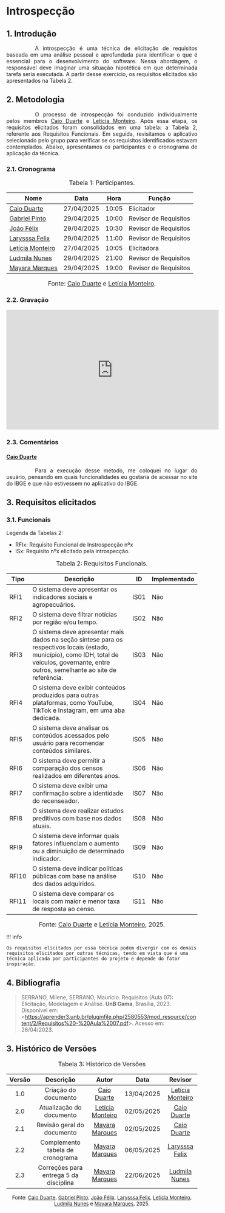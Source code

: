 # Introspecção

## 1. Introdução

<div style="text-align: justify; text-indent: 2cm;">
A introspecção é uma técnica de elicitação de requisitos baseada em uma análise pessoal e aprofundada para identificar o que é essencial para o desenvolvimento do software. Nessa abordagem, o responsável deve imaginar uma situação hipotética em que determinada tarefa seria executada. A partir desse exercício, os requisitos elicitados são apresentados na Tabela 2.
</DIV>

## 2. Metodologia

<div style="text-align: justify; text-indent: 2cm;">
O processo de introspecção foi conduzido individualmente pelos membros <a href="https://github.com/caioduart3">Caio Duarte</a> e <a href="https://github.com/LeticiaMonteiroo">Letícia Monteiro</a>. Após essa etapa, os requisitos elicitados foram consolidados em uma tabela: a Tabela 2, referente aos Requisitos Funcionais. Em seguida, revisitamos o aplicativo selecionado pelo grupo para verificar se os requisitos identificados estavam contemplados. Abaixo, apresentamos os participantes e o cronograma de aplicação da técnica.
</div>

### 2.1. Cronograma

<font size="3"><p style="text-align: center">Tabela 1: Participantes.</p></font>

<center>

| Nome                                             | Data                   |  Hora | Função | 
| ------------------------------------------------ | ------------------------ | -------------- | --------| 
| [Caio Duarte](https://github.com/caioduart3)   |  27/04/2025|  10:05 | Elicitador | 
| [Gabriel Pinto](https://github.com/GabrielSPinto) |  29/04/2025 | 10:00 | Revisor de Requisitos | 
| [João Félix](https://github.com/joaofmoreiraa)   |  29/04/2025 |  10:30 | Revisor de Requisitos | 
| [Larysssa Felix](https://github.com/felixlaryssa)   |  29/04/2025 |  11:00 | Revisor de Requisitos | 
| [Letícia Monteiro](https://github.com/LeticiaMonteiroo) |  27/04/2025| 10:05   | Elicitadora | 
| [Ludmila Nunes](https://github.com/ludmilaaysha)   |  29/04/2025 |  21:00 | Revisor de Requisitos | 
| [Mayara Marques](https://github.com/maymarquee)   |  29/04/2025 |  19:00 | Revisor de Requisitos | 

</center>

<font size="3"><p style="text-align: center">Fonte: [Caio Duarte](https://github.com/caioduart3) e [Letícia Monteiro](https://github.com/LeticiaMonteiroo).</p></font>

### 2.2. Gravação

<div style="text-align: center;">
  <iframe width="560" height="315" src="https://www.youtube.com/embed/uVI6QWSWdYs" frameborder="0" allowfullscreen></iframe>
</div>



### 2.3. Comentários

#### [Caio Duarte](https://github.com/caioduart3)

<div style="text-align: justify; text-indent: 2cm;">
Para a execução desse método, me coloquei no lugar do usuário, pensando em quais funcionalidades eu gostaria de acessar no site do IBGE e que não estivessem no aplicativo do IBGE.
</div>

## 3. Requisitos elicitados

### 3.1. Funcionais

Legenda da Tabelas 2:

- RFIx: Requisito Funcional de Instrospecção nºx
- ISx: Requisito nºx elicitado pela introspecção.

<font size="3"><p style="text-align: center">Tabela 2: Requisitos Funcionais.</p></font>

<center>

| <a id= "anchor_I" style = "visibility: hidden;"></a> Tipo | Descrição                                                                                                     | ID   | Implementado |
| ---- | ------------------------------------------------------------------------------------------------------------- | ---- | ------------- |
| RFI1 | O sistema deve apresentar os indicadores sociais e agropecuários.                                             | IS01 | Não           |
| RFI2 | O sistema deve filtrar notícias por região e/ou tempo.                                                       | IS02 | Não           |
| RFI3 | O sistema deve apresentar mais dados na seção síntese para os respectivos locais (estado, município), como IDH, total de veículos, governante, entre outros, semelhante ao site de referência. | IS03 | Não           |
| RFI4 | O sistema deve exibir conteúdos produzidos para outras plataformas, como YouTube, TikTok e Instagram, em uma aba dedicada. | IS04 | Não           |
| RFI5 | O sistema deve analisar os conteúdos acessados pelo usuário para recomendar conteúdos similares.             | IS05 | Não           |
| RFI6 | O sistema deve permitir a comparação dos censos realizados em diferentes anos.                               | IS06 | Não           |
| RFI7 | O sistema deve exibir uma confirmação sobre a identidade do recenseador.                                     | IS07 | Não           |
| RFI8 | O sistema deve realizar estudos preditivos com base nos dados atuais.                                        | IS08 | Não           |
| RFI9 | O sistema deve informar quais fatores influenciam o aumento ou a diminuição de determinado indicador.        | IS09 | Não           |
| RFI10 | O sistema deve indicar políticas públicas com base na análise dos dados adquiridos.                          | IS10 | Não           |
| RFI11 | O sistema deve comparar os locais com maior e menor taxa de resposta ao censo.                               | IS11 | Não           |

</center>

<font size="3"><p style="text-align: center">Fonte: [Caio Duarte](https://github.com/caioduart3) e [Letícia Monteiro](https://github.com/LeticiaMonteiroo), 2025.</p></font>


!!! info

    Os requisitos elicitados por essa técnica podem divergir com os demais requisitos elicitados por outras técnicas, tendo em vista que é uma técnica aplicada por participantes do projeto e depende do fator inspiração.

## 4. Bibliografia

> SERRANO, Milene, SERRANO, Maurício. Requisitos (Aula 07): Elicitação, Modelagem e Análise. **UnB Gama**, Brasília, 2023. Disponível em: <<https://aprender3.unb.br/pluginfile.php/2580553/mod_resource/content/2/Requisitos%20-%20Aula%2007.pdf>>. Acesso em: 26/04/2023.


## 3. Histórico de Versões
<font size="3"><p style="text-align: center">Tabela 3: Histórico de Versões</p></font> 

| Versão |Descrição     |Autor                                       |Data    |Revisor|
|:-:     | :-:          | :-:                                        | :-:        |:-:|
|1.0   |Criação do documento|[Caio Duarte](https://github.com/caioduart3)| 13/04/2025 |  [Letícia Monteiro](https://github.com/LeticiaMonteiroo) |
|2.0   |Atualização do documento|[Letícia Monteiro](https://github.com/LeticiaMonteiroo)| 02/05/2025 |  [Caio Duarte](https://github.com/caioduart3) |
|2.1   |Revisão geral do documento|[Mayara Marques](https://github.com/maymarquee)| 02/05/2025 |  [Caio Duarte](https://github.com/caioduart3) |
|2.2   |Complemento tabela de cronograma|[Mayara Marques](https://github.com/maymarquee)| 06/05/2025 |  [Larysssa Felix](https://github.com/felixlaryssa) |
|2.3   |Correções para entrega 5 da disciplina|[Mayara Marques](https://github.com/maymarquee)| 22/06/2025 |  [Ludmila Nunes](https://github.com/ludmilaaysha) |

<font size="2"><p style="text-align: center">Fonte: [Caio Duarte](https://github.com/caioduart3), [Gabriel Pinto](https://github.com/GabrielSPinto), [João Félix](https://github.com/joaofmoreiraa), [Larysssa Felix](https://github.com/felixlaryssa), [Letícia Monteiro](https://github.com/LeticiaMonteiroo), [Ludmila Nunes](https://github.com/ludmilaaysha) e [Mayara Marques](https://github.com/maymarquee), 2025.</p></font> 